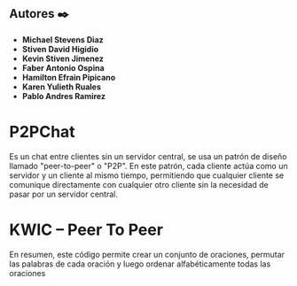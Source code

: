 ## Autores ✒️
* **Michael Stevens Diaz** 
* **Stiven David Higidio**
* **Kevin Stiven Jimenez** 
* **Faber Antonio Ospina**
* **Hamilton Efrain Pipicano** 
* **Karen Yulieth Ruales**
* **Pablo Andres Ramirez** 
# P2PChat
Es un chat entre clientes sin un servidor central, se usa un patrón de diseño llamado "peer-to-peer" o "P2P". 
En este patrón, cada cliente actúa como un servidor y un cliente al mismo tiempo, permitiendo que cualquier 
cliente se comunique directamente con cualquier otro cliente sin la necesidad de pasar por un servidor central.
# KWIC – Peer To Peer
En resumen, este código permite crear un conjunto de oraciones, permutar las palabras de cada oración y luego 
ordenar alfabéticamente todas las oraciones

